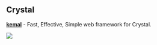 ## Crystal

[**kemal**](https://github.com/kemalcr/kemal) - Fast, Effective, Simple web framework for Crystal.

![](https://avatars3.githubusercontent.com/u/15321198?v=3&s=200)
